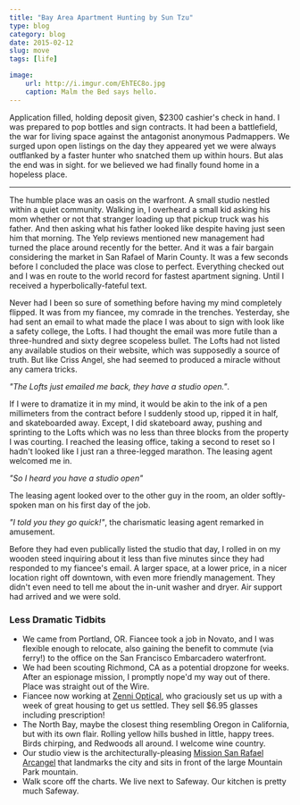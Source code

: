 ```yaml
---
title: "Bay Area Apartment Hunting by Sun Tzu"
type: blog
category: blog
date: 2015-02-12
slug: move
tags: [life]

image:
    url: http://i.imgur.com/EhTEC8o.jpg
    caption: Malm the Bed says hello.
---
```


Application filled, holding deposit given, $2300 cashier's check in hand. I was
prepared to pop bottles and sign contracts. It had been a battlefield, the war
for living space against the antagonist anonymous Padmappers. We surged upon
open listings on the day they appeared yet we were always outflanked by a
faster hunter who snatched them up within hours. But alas the end was in sight.
for we believed we had finally found home in a hopeless place.

---

The humble place was an oasis on the warfront.  A small studio nestled within a
quiet community. Walking in, I overheard a small kid asking his mom whether or
not that stranger loading up that pickup truck was his father. And then asking
what his father looked like despite having just seen him that morning. The Yelp
reviews mentioned new management had turned the place around recently for the
better. And it was a fair bargain considering the market in San Rafael of Marin
County. It was a few seconds before I concluded the place was close to perfect.
Everything checked out and I was en route to the world record for fastest
apartment signing. Until I received a hyperbolically-fateful text.

Never had I been so sure of something before having my mind completely flipped.
It was from my fiancee, my comrade in the trenches. Yesterday, she had sent an
email to what made the place I was about to sign with look like a safety
college, the Lofts. I had thought the email was more futile than a
three-hundred and sixty degree scopeless bullet. The Lofts had not listed any
available studios on their website, which was supposedly a source of truth. But
like Criss Angel, she had seemed to produced a miracle without any camera
tricks.

*"The Lofts just emailed me back, they have a studio open."*.

If I were to dramatize it in my mind, it would be akin to the ink of a pen
millimeters from the contract before I suddenly stood up, ripped it in half,
and skateboarded away. Except, I did skateboard away, pushing and sprinting to
the Lofts which was no less than three blocks from the property I was courting.
I reached the leasing office, taking a second to reset so I hadn't looked like
I just ran a three-legged marathon. The leasing agent welcomed me in.

*"So I heard you have a studio open"*

The leasing agent looked over to the other guy in the room, an older
softly-spoken man on his first day of the job.

*"I told you they go quick!"*, the charismatic leasing agent remarked in
amusement.

Before they had even publically listed the studio that day, I rolled in on my
wooden steed inquiring about it less than five minutes since they had responded
to my fiancee's email. A larger space, at a lower price, in a nicer location
right off downtown, with even more friendly management. They didn't even need
to tell me about the in-unit washer and dryer. Air support had arrived and we
were sold.

### Less Dramatic Tidbits

- We came from Portland, OR. Fiancee took a job in Novato, and I was flexible
enough to relocate, also gaining the benefit to commute (via ferry!) to the
office on the San Francisco Embarcadero waterfront.
- We had been scouting Richmond, CA as a potential dropzone for weeks. After
an espionage mission, I promptly nope'd my way out of there. Place was straight
out of the Wire.
- Fiancee now working at [Zenni Optical](https://zennioptical.com), who
graciously set us up with a week of great housing to get us settled. They sell
$6.95 glasses including prescription!
- The North Bay, maybe the closest thing resembling Oregon in California, but
with its own flair. Rolling yellow hills bushed in little, happy trees. Birds
chirping, and Redwoods all around. I welcome wine country.
- Our studio view is the architecturally-pleasing [Mission San Rafael
Arcangel](http://en.wikipedia.org/wiki/Mission_San_Rafael_Arc%C3%A1ngel) that
landmarks the city and sits in front of the large Mountain Park mountain.
- Walk score off the charts. We live next to Safeway. Our kitchen is pretty
much Safeway.
